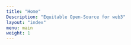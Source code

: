 ```yaml
---
title: "Home"
Description: "Equitable Open-Source for web3"
layout: "index"
menu: main
weight: 1
---
```

